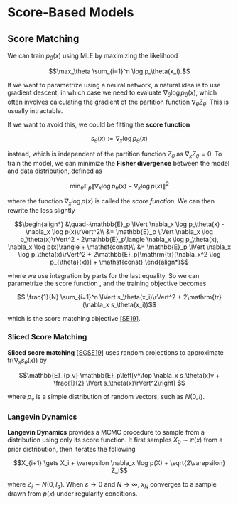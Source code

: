 # Score-Based Models

## Score Matching

We can train $p_\theta(x)$ using MLE by maximizing the likelihood

$$\max_\theta \sum_{i=1}^n \log p_\theta(x_i).$$

If we want to parametrize using a neural network, a natural idea is to use gradient descent, in which case we need to evaluate $\nabla_\theta \log p_\theta(x)$, which often involves calculating the gradient of the partition function $\nabla_\theta Z_\theta$. This is usually intractable.

If we want to avoid this, we could be fitting the **score function**

$$s_\theta(x) := \nabla_x \log p_\theta(x)$$

instead, which is independent of the partition function $Z_\theta$ as $\nabla_x Z_\theta = 0$.  To train the model, we can minimize the **Fisher divergence** between the model and data distribution, defined as

```math
\min_\theta \mathbb{E}_p\lVert \nabla_x \log p_\theta(x) - \nabla_x \log p(x)\rVert^2
```

where the function $\nabla_x \log p(x)$ is called the *score function*. We can then rewrite the loss slightly

```math
\begin{align*}
    &\quad~\mathbb{E}_p \lVert \nabla_x \log p_\theta(x) - \nabla_x \log p(x)\rVert^2\\
    &= \mathbb{E}_p \lVert \nabla_x \log p_\theta(x)\rVert^2 - 2\mathbb{E}_p\langle \nabla_x \log p_\theta(x), \nabla_x \log p(x)\rangle + \mathsf{const}\\
    &= \mathbb{E}_p \lVert \nabla_x \log p_\theta(x)\rVert^2 + 2\mathbb{E}_p[\mathrm{tr}(\nabla_x^2 \log p_{\theta}(x))] + \mathsf{const}
\end{align*}
```

where we use integration by parts for the last equality. So we can parametrize the score function , and the training objective becomes

$$ \frac{1}{N} \sum_{i=1}^n \lVert s_\theta(x_i)\rVert^2 + 2\mathrm{tr}(\nabla_x s_\theta(x_i))$$

which is the score matching objective [[SE19]][1].

### Sliced Score Matching
**Sliced score matching** [[SGSE19]][2] uses random projections to approximate $\mathrm{tr}(\nabla_x s_\theta(x))$ by 

$$\mathbb{E}_{p_v} \mathbb{E}_p\left[v^\top \nabla_x s_\theta(x)v + \frac{1}{2} \lVert s_\theta(x)\rVert^2\right] $$

where $p_v$ is a simple distribution of random vectors, such as $N(0, I)$.

### Langevin Dynamics
**Langevin Dynamics** provides a MCMC procedure to sample from a distribution using only its score function. It first samples $X_0 \sim \pi(x)$ from a prior distribution, then iterates the following

$$X_{i+1} \gets X_i + \varepsilon \nabla_x \log p(X) + \sqrt{2\varepsilon} Z_i$$

where $Z_i \sim N(0, I_d)$. When $\varepsilon \to 0$ and $N \to \infty$, $x_N$ converges to a sample drawn from $p(x)$ under regularity conditions.

## 

[1]: <https://proceedings.neurips.cc/paper_files/paper/2019/hash/3001ef257407d5a371a96dcd947c7d93-Abstract.html> "[SE19] Generative Modeling by Estimating Gradients of the Data Distribution"
[2]: <https://arxiv.org/abs/1905.07088> "[SGSE19] Sliced Score Matching: A Scalable Approach to Density and Score Estimation"